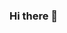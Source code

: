 ### Hi there 👋

<!--
**Blaqgee/blaqgee** is a ✨ _special_ ✨ repository because its `README.md` (this file) appears on your GitHub profile.

Here are some ideas to get you started:

- 🔭 I’m currently working on a few web applications 
- 🌱 I’m currently learning cybersecurity 
- 👯 I’m looking to collaborate on learning cybersecurity and backend programming 
- 🤔 I’m looking for help with my cybersecurity journey 
- 💬 Ask me about anything
- 📫 How to reach me: on x @blaqgee01 
- 😄 Pronouns: hehim
- ⚡ Fun fact: Im nice
-->

